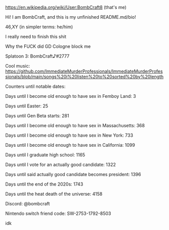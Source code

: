 https://en.wikipedia.org/wiki/User:BombCraft8 (that's me)

Hi! I am BombCraft, and this is my unfinished README.md/bio!

46,XY (in simpler terms: he/him)

I really need to finish this shit

Why the FUCK did GD Cologne block me

Splatoon 3: BombCraft♪#2777

Cool music: https://github.com/ImmediateMurderProfessionals/ImmediateMurderProfessionals/blob/main/songs%20i%20listen%20to%20sorted%20by%20length

Counters until notable dates:

Days until I become old enough to have sex in Femboy Land: 3

Days until Easter: 25

Days until Gen Beta starts: 281

Days until I become old enough to have sex in Massachusetts: 368

Days until I become old enough to have sex in New York: 733

Days until I become old enough to have sex in California: 1099

Days until I graduate high school: 1165

Days until I vote for an actually good candidate: 1322

Days until said actually good candidate becomes president: 1396

Days until the end of the 2020s: 1743

Days until the heat death of the universe: 4158

Discord: @bombcraft

Nintendo switch friend code: SW-2753-1792-8503

idk

